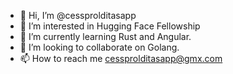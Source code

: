 - 👋 Hi, I’m @cessprolditasapp
- 👀 I’m interested in Hugging Face Fellowship
- 🌱 I’m currently learning Rust and Angular.
- 💞️ I’m looking to collaborate on Golang.
- 📫 How to reach me cessprolditasapp@gmx.com

<!---
cessprolditasapp/cessprolditasapp is a ✨ special ✨ repository because its `README.md` (this file) appears on your GitHub profile.
You can click the Preview link to take a look at your changes.
--->
